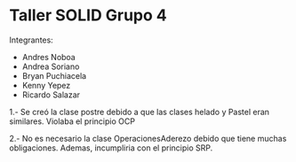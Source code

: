 # Taller SOLID Grupo 4
Integrantes:
- Andres Noboa
- Andrea Soriano
- Bryan Puchiacela
- Kenny Yepez
- Ricardo Salazar


1.- Se creó la clase postre debido a que las clases helado y Pastel eran similares.
Violaba el principio OCP

2.- No es necesario la clase OperacionesAderezo debido que tiene muchas obligaciones. Ademas, incumpliria con el principio SRP.